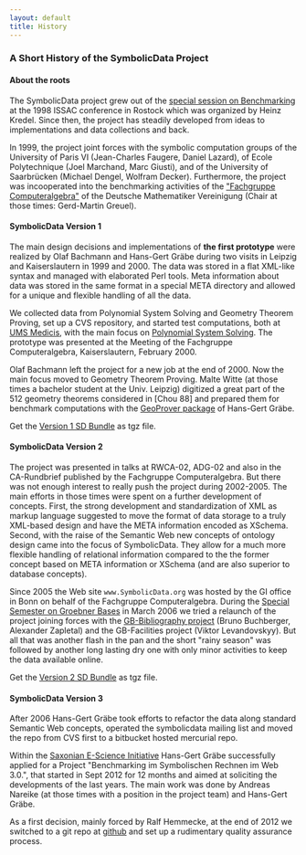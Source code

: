 ```yaml
---
layout: default
title: History
---
```


### A Short History of the SymbolicData Project

#### About the roots

The SymbolicData project grew out of the [special session on Benchmarking](http://krum.rz.uni-mannheim.de/cafgbench.html) at the 1998 ISSAC conference in Rostock which was organized by Heinz Kredel. Since then, the project has steadily developed from ideas to implementations and data collections and back.

In 1999, the project joint forces with the symbolic computation groups of the University of Paris VI (Jean-Charles Faugere, Daniel Lazard), of Ecole Polytechnique (Joel Marchand, Marc Giusti), and of the University of Saarbrücken (Michael Dengel, Wolfram Decker). Furthermore, the project was incooperated into the benchmarking activities of the ["Fachgruppe Computeralgebra"](http://www.fachgruppe-computeralgebra.de) of the Deutsche Mathematiker Vereinigung (Chair at those times: Gerd-Martin Greuel).

#### SymbolicData Version 1

The main design decisions and implementations of **the first prototype** were realized by Olaf Bachmann and Hans-Gert Gräbe during two visits in Leipzig and Kaiserslautern in 1999 and 2000. The data was stored in a flat XML-like syntax and managed with elaborated Perl tools. Meta information about data was stored in the same format in a special META directory and allowed for a unique and flexible handling of all the data.

We collected data from Polynomial System Solving and Geometry Theorem Proving, set up a CVS repository, and started test computations, both at [UMS Medicis](http://www.medicis.polytechnique.fr), with the main focus on [Polynomial System Solving](PolynomialSystems "wikilink"). The prototype was presented at the Meeting of the Fachgruppe Computeralgebra, Kaiserslautern, February 2000.

Olaf Bachmann left the project for a new job at the end of 2000. Now the main focus moved to Geometry Theorem Proving. Malte Witte (at those times a bachelor student at the Univ. Leipzig) digitized a great part of the 512 geometry theorems considered in [Chou 88] and prepared them for benchmark computations with the [GeoProver package](https://github.com/hg-graebe/GeoProver) of Hans-Gert Gräbe.

  
Get the [Version 1 SD Bundle](http://symbolicdata.org/SD-1.tgz) as tgz file.

#### SymbolicData Version 2

The project was presented in talks at RWCA-02, ADG-02 and also in the CA-Rundbrief published by the Fachgruppe Computeralgebra. But there was not enough interest to really push the project during 2002-2005. The main efforts in those times were spent on a further development of concepts. First, the strong development and standardization of XML as markup language suggested to move the format of data storage to a truly XML-based design and have the META information encoded as XSchema. Second, with the raise of the Semantic Web new concepts of ontology design came into the focus of SymbolicData. They allow for a much more flexible handling of relational information compared to the the former concept based on META information or XSchema (and are also superior to database concepts).

Since 2005 the Web site `www.SymbolicData.org` was hosted by the GI office in Bonn on behalf of the Fachgruppe Computeralgebra. During the [Special Semester on Groebner Bases](http://www.ricam.oeaw.ac.at/specsem/srs/groeb/index.htm) in March 2006 we tried a relaunch of the project joining forces with the [GB-Bibliography project](http://www.ricam.oeaw.ac.at/Groebner-Bases-Bibliography/index.php) (Bruno Buchberger, Alexander Zapletal) and the GB-Facilities project (Viktor Levandovskyy). But all that was another flash in the pan and the short "rainy season" was followed by another long lasting dry one with only minor activities to keep the data available online.

  
Get the [Version 2 SD Bundle](http://symbolicdata.org/SD-2.tgz) as tgz file.

#### SymbolicData Version 3

After 2006 Hans-Gert Gräbe took efforts to refactor the data along standard Semantic Web concepts, operated the symbolicdata mailing list and moved the repo from CVS first to a bitbucket hosted mercurial repo.

Within the [Saxonian E-Science Initiative](http://www.escience-sachsen.de) Hans-Gert Gräbe successfully applied for a Project "Benchmarking im Symbolischen Rechnen im Web 3.0.", that started in Sept 2012 for 12 months and aimed at soliciting the developments of the last years. The main work was done by Andreas Nareike (at those times with a position in the project team) and Hans-Gert Gräbe.

As a first decision, mainly forced by Ralf Hemmecke, at the end of 2012 we switched to a git repo at [github](https://github.com/symbolicdata) and set up a rudimentary quality assurance process.
